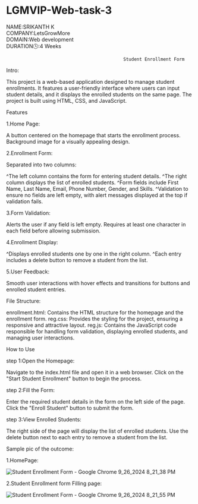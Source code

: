 # LGMVIP-Web-task-3

NAME:SRIKANTH K              
COMPANY:LetsGrowMore                       
DOMAIN:Web development            
DURATION🕓:4 Weeks                    

                                                Student Enrollment Form
Intro:

This project is a web-based application designed to manage student enrollments. It features a user-friendly interface where users can input student details, and it displays the enrolled students on the same page. The project is built using HTML, CSS, and JavaScript.

Features

1.Home Page:

A button centered on the homepage that starts the enrollment process.
Background image for a visually appealing design.

2.Enrollment Form:

Separated into two columns:

^The left column contains the form for entering student details.
^The right column displays the list of enrolled students.
^Form fields include First Name, Last Name, Email, Phone Number, Gender, and Skills.
^Validation to ensure no fields are left empty, with alert messages displayed at the top if validation fails.

3.Form Validation:

Alerts the user if any field is left empty.
Requires at least one character in each field before allowing submission.

4.Enrollment Display:

^Displays enrolled students one by one in the right column.
^Each entry includes a delete button to remove a student from the list.

5.User Feedback:

Smooth user interactions with hover effects and transitions for buttons and enrolled student entries.

File Structure:

enrollment.html: Contains the HTML structure for the homepage and the enrollment form.
reg.css: Provides the styling for the project, ensuring a responsive and attractive layout.
reg.js: Contains the JavaScript code responsible for handling form validation, displaying enrolled students, and managing user interactions.

How to Use

step 1:Open the Homepage:

Navigate to the index.html file and open it in a web browser.
Click on the "Start Student Enrollment" button to begin the process.

step 2:Fill the Form:

Enter the required student details in the form on the left side of the page.
Click the "Enroll Student" button to submit the form.

step 3:View Enrolled Students:

The right side of the page will display the list of enrolled students.
Use the delete button next to each entry to remove a student from the list.

Sample pic of the outcome:

1.HomePage:

![Student Enrollment Form - Google Chrome 9_26_2024 8_21_38 PM](https://github.com/user-attachments/assets/793199ad-df89-45d4-af7a-622bd28c574e)

2.Student Enrollment form Filling page:

![Student Enrollment Form - Google Chrome 9_26_2024 8_21_55 PM](https://github.com/user-attachments/assets/88104ed5-ee69-4d29-b2fd-b8886ef7f652)
